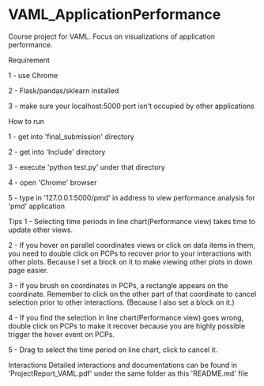 # VAML_ApplicationPerformance
Course project for VAML. Focus on visualizations of application performance.

Requirement  

1 - use Chrome  

2 - Flask/pandas/sklearn installed  

3 - make sure your localhost:5000 port isn't occupied by other applications  

How to run  

1 - get into 'final_submission' directory  

2 - get into 'Include' directory  

3 - execute 'python test.py' under that directory  

4 - open 'Chrome' browser  

5 - type in '127.0.0.1:5000/pmd' in address to view performance analysis for 'pmd' application

Tips
1 - Selecting time periods in line chart(Performance view) takes time to update other views.  

2 - If you hover on parallel coordinates views or click on data items in them, you need to double click on PCPs to recover prior to your interactions with other plots. Because I set a block on it to make viewing other plots in down page easier.  

3 - If you brush on coordinates in PCPs, a rectangle appears on the coordinate. Remember to click on the other part of that coordinate to cancel selection prior to other interactions. (Because I also set a block on it.)  

4 - If you find the selection in line chart(Performance view) goes wrong, double click on PCPs to make it recover because you are highly possible trigger the hover event on PCPs.   

5 - Drag to select the time period on line chart, click to cancel it.  


Interactions 
Detailed interactions and documentations can be found in 'ProjectReport_VAML.pdf' under the same folder as this 'README.md' file
